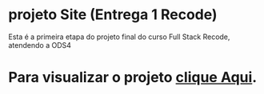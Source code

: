 # projeto Site (Entrega 1 Recode)
Esta é a primeira etapa do projeto final do curso Full Stack Recode, atendendo a ODS4

<h1>Para visualizar o projeto <a href="https://squad39.github.io/projetoSiteEntrega1Recode/index.html">clique Aqui</a>.<h1>
